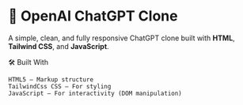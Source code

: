 # 🧠 OpenAI ChatGPT Clone
A simple, clean, and fully responsive ChatGPT clone built with **HTML**, **Tailwind CSS**, and **JavaScript**.

🛠️ Built With

    HTML5 – Markup structure
    TailwindCss CSS – For styling 
    JavaScript – For interactivity (DOM manipulation)


